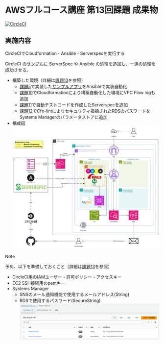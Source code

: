 # AWSフルコース講座 第13回課題 成果物

[![CircleCI](https://dl.circleci.com/status-badge/img/gh/SUZUKI-Takayuki-0404/Lecture13-CI/tree/main.svg?style=svg)](https://dl.circleci.com/status-badge/redirect/gh/SUZUKI-Takayuki-0404/Lecture13-CI/tree/main)  

## 実施内容
CircleCIでCloudformation・Ansible・Serverspecを実行する

CircleCI の[サンプル](https://github.com/MasatoshiMizumoto/raisetech_documents/tree/main/aws/samples/circleci)に ServerSpec や Ansible の処理を追加し、一連の処理を成功させる。  
- 構築した環境（詳細は[課題13](https://github.com/SUZUKI-Takayuki-0404/RaiseTechAWS/blob/main/lecture13.md)を参照）  
  - [課題5](https://github.com/SUZUKI-Takayuki-0404/RaiseTechAWS/blob/main/lecture05.md)で実装した[サンプルアプリ](https://github.com/yuta-ushijima/raisetech-live8-sample-app.git)をAnsibleで実装自動化  
  - [課題10](https://github.com/SUZUKI-Takayuki-0404/RaiseTechAWS/blob/main/lecture10.md)でCloudformationにより構築自動化した環境にVPC Flow logも追加  
  - [課題11](https://github.com/SUZUKI-Takayuki-0404/RaiseTechAWS/blob/main/lecture11.md)で自動テストコードを作成したServerspecを追加  
  - [課題12](https://github.com/SUZUKI-Takayuki-0404/RaiseTechAWS/blob/main/lecture12.md)でCfn-lintによりセキュリティ指摘されたRDSのパスワードをSystems Managerのパラメータストアに追加  
- 構成図  
  ![図](images_lec13/13-1-1_overview_lect13.jpg)  

> [!NOTE]  
> 予め、以下を準備しておくこと（詳細は[課題13](https://github.com/SUZUKI-Takayuki-0404/RaiseTechAWS/blob/main/lecture13.md)を参照）  
> - CircleCI用のIAMユーザー・許可ポリシー・アクセスキー  
> - EC2 SSH接続用のpemキー  
> - Systems Manager  
>   - SNSのメール通知機能で使用するメールアドレス\(String\)  
>   - RDSで使用するパスワード\(SecureString\)  
>      ![図](images_lec13/11-3-20_cfn_ssm_created.PNG)  
